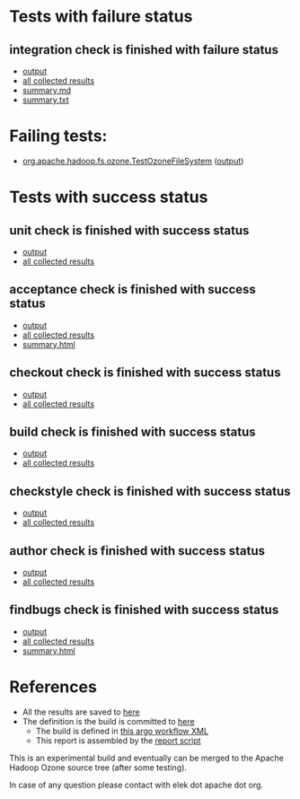 # Tests with failure status

## integration check is finished with failure status

   * [output](https://raw.githubusercontent.com/elek/ozone-ci-q4/master/pr/pr-hdds-2208-pnh8d/integration/output.log)
   * [all collected results](https://github.com/elek/ozone-ci-q4/tree/master/pr/pr-hdds-2208-pnh8d/integration)
   * [summary.md](https://github.com/elek/ozone-ci-q4/tree/master/pr/pr-hdds-2208-pnh8d/integration/summary.md)
   * [summary.txt](https://github.com/elek/ozone-ci-q4/tree/master/pr/pr-hdds-2208-pnh8d/integration/summary.txt)

# Failing tests: 

 * [org.apache.hadoop.fs.ozone.TestOzoneFileSystem](hadoop-ozone/ozonefs/org.apache.hadoop.fs.ozone.TestOzoneFileSystem.txt) ([output](hadoop-ozone/ozonefs/org.apache.hadoop.fs.ozone.TestOzoneFileSystem-output.txt))


# Tests with success status

## unit check is finished with success status

   * [output](https://raw.githubusercontent.com/elek/ozone-ci-q4/master/pr/pr-hdds-2208-pnh8d/unit/output.log)
   * [all collected results](https://github.com/elek/ozone-ci-q4/tree/master/pr/pr-hdds-2208-pnh8d/unit)


## acceptance check is finished with success status

   * [output](https://raw.githubusercontent.com/elek/ozone-ci-q4/master/pr/pr-hdds-2208-pnh8d/acceptance/output.log)
   * [all collected results](https://github.com/elek/ozone-ci-q4/tree/master/pr/pr-hdds-2208-pnh8d/acceptance)
   * [summary.html](https://elek.github.io/ozone-ci-q4/pr/pr-hdds-2208-pnh8d/acceptance/summary.html)


## checkout check is finished with success status

   * [output](https://raw.githubusercontent.com/elek/ozone-ci-q4/master/pr/pr-hdds-2208-pnh8d/checkout/output.log)
   * [all collected results](https://github.com/elek/ozone-ci-q4/tree/master/pr/pr-hdds-2208-pnh8d/checkout)


## build check is finished with success status

   * [output](https://raw.githubusercontent.com/elek/ozone-ci-q4/master/pr/pr-hdds-2208-pnh8d/build/output.log)
   * [all collected results](https://github.com/elek/ozone-ci-q4/tree/master/pr/pr-hdds-2208-pnh8d/build)


## checkstyle check is finished with success status

   * [output](https://raw.githubusercontent.com/elek/ozone-ci-q4/master/pr/pr-hdds-2208-pnh8d/checkstyle/output.log)
   * [all collected results](https://github.com/elek/ozone-ci-q4/tree/master/pr/pr-hdds-2208-pnh8d/checkstyle)


## author check is finished with success status

   * [output](https://raw.githubusercontent.com/elek/ozone-ci-q4/master/pr/pr-hdds-2208-pnh8d/author/output.log)
   * [all collected results](https://github.com/elek/ozone-ci-q4/tree/master/pr/pr-hdds-2208-pnh8d/author)


## findbugs check is finished with success status

   * [output](https://raw.githubusercontent.com/elek/ozone-ci-q4/master/pr/pr-hdds-2208-pnh8d/findbugs/output.log)
   * [all collected results](https://github.com/elek/ozone-ci-q4/tree/master/pr/pr-hdds-2208-pnh8d/findbugs)
   * [summary.html](https://elek.github.io/ozone-ci-q4/pr/pr-hdds-2208-pnh8d/findbugs/summary.html)




# References

 * All the results are saved to [here](https://github.com/elek/ozone-ci-q4/tree/master/pr/pr-hdds-2208-pnh8d/)
 * The definition is the build is committed to [here](https://github.com/elek/argo-ozone)
    * The build is defined in [this argo workflow XML](https://github.com/elek/argo-ozone/blob/master/ozone-build.yaml)
    * This report is assembled by the [report script](https://github.com/elek/argo-ozone/blob/master/scripts/report.sh)

This is an experimental build and eventually can be merged to the Apache Hadoop Ozone source tree (after some testing).

In case of any question please contact with elek dot apache dot org.
